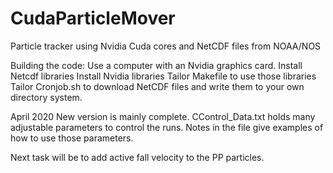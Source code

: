 # CudaParticleMover
Particle tracker using Nvidia Cuda cores and NetCDF files from NOAA/NOS

Building the code:
Use a computer with an Nvidia graphics card. 
Install Netcdf libraries
Install Nvidia libraries
Tailor Makefile to use those libraries
Tailor Cronjob.sh to download NetCDF files and write them to your own directory system. 

April 2020 
New version is mainly complete.  CControl_Data.txt holds many adjustable parameters to control the runs.
Notes in the file give examples of how to use those parameters.

Next task will be to add active fall velocity to the PP particles. 

